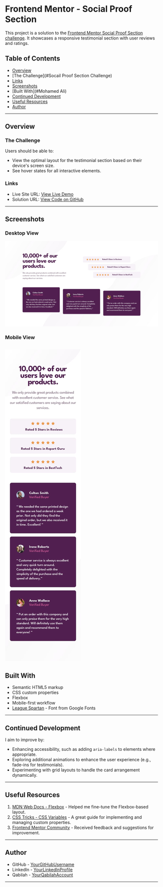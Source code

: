 # Frontend Mentor - Social Proof Section

This project is a solution to the [Frontend Mentor Social Proof Section challenge](https://www.frontendmentor.io/challenges/social-proof-section-6e0qTv_bA). It showcases a responsive testimonial section with user reviews and ratings.

## Table of Contents

- [Overview](#overview)
- [The Challenge](#Socail Proof Section Challenge)
- [Links](#links)
- [Screenshots](#screenshots)
- [Built With](#Mohamed Ali)
- [Continued Development](#False)
- [Useful Resources](#useful-resources)
- [Author](#author)

---

## Overview

### The Challenge

Users should be able to:

- View the optimal layout for the testimonial section based on their device's screen size.
- See hover states for all interactive elements.

### Links

- Live Site URL: [View Live Demo](#https://mohamed-a-7.github.io/Social-Proof-Section/)
- Solution URL: [View Code on GitHub](#https://github.com/Mohamed-A-7/Social-Proof-Section)

---

## Screenshots

### Desktop View

![Desktop Screenshot](./design/desktop-design.jpg)

### Mobile View

## ![Mobile Screenshot](./design/mobile-design.jpg)

## Built With

- Semantic HTML5 markup
- CSS custom properties
- Flexbox
- Mobile-first workflow
- [League Spartan](https://fonts.google.com/specimen/League+Spartan) - Font from Google Fonts

---

## Continued Development

I aim to improve by:

- Enhancing accessibility, such as adding `aria-labels` to elements where appropriate.
- Exploring additional animations to enhance the user experience (e.g., fade-ins for testimonials).
- Experimenting with grid layouts to handle the card arrangement dynamically.

---

## Useful Resources

1. [MDN Web Docs - Flexbox](https://developer.mozilla.org/en-US/docs/Learn/CSS/CSS_layout/Flexbox) - Helped me fine-tune the Flexbox-based layout.
2. [CSS Tricks - CSS Variables](https://css-tricks.com/guides/css-custom-properties/) - A great guide for implementing and managing custom properties.
3. [Frontend Mentor Community](https://www.frontendmentor.io/community) - Received feedback and suggestions for improvement.

---

## Author

- GitHub - [YourGitHubUsername](https://github.com/Mohamed-A-7)
- LinkedIn - [YourLinkedInProfile](https://linkedin.com/in/Mohamed-7-Okasha)
- Qabilah - [YourQabilahAccount](https://qabilah.com/mohamed-a-7)

---
